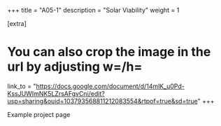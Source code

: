 +++
title = "A05-1"
description = "Solar Viability"
weight = 1

[extra]
# You can also crop the image in the url by adjusting w=/h=
link_to = "https://docs.google.com/document/d/14mlK_u0Pd-KssJUWImNK5LZrsAFgvCni/edit?usp=sharing&ouid=103793568811212083554&rtpof=true&sd=true"
+++

Example project page
